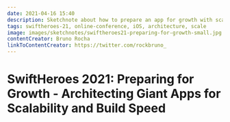 ```yaml
---
date: 2021-04-16 15:40
description: Sketchnote about how to prepare an app for growth with scalability and build speed in mind from SwiftHeroes 2021
tags: swiftheroes-21, online-conference, iOS, architecture, scale
image: images/sketchnotes/swiftheroes21-preparing-for-growth-small.jpg
contentCreator: Bruno Rocha
linkToContentCreator: https://twitter.com/rockbruno_
---
```


# SwiftHeroes 2021: Preparing for Growth - Architecting Giant Apps for Scalability and Build Speed
